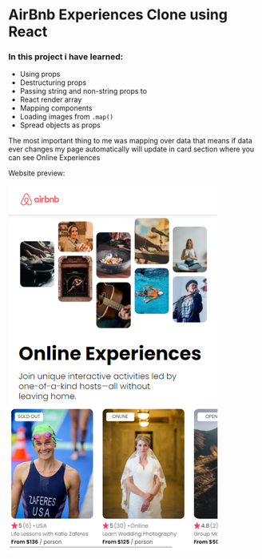 #  AirBnb Experiences Clone using React

### In this project i have learned:
* Using props
* Destructuring props
* Passing string and non-string props to
* React render array
* Mapping components
* Loading images from `.map()`
* Spread objects as props

The most important thing to me was mapping over data that means if data ever changes my page automatically will update in card section where you can see Online Experiences

Website preview:

![](https://github.com/jakubfronczyk/airbnb-experiences-clone/blob/main/src/images/website-preview.png)
















